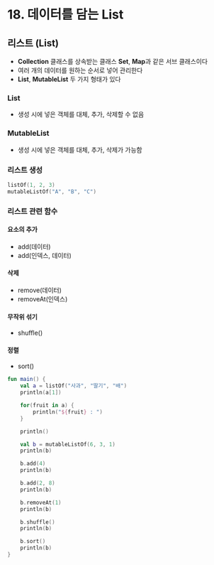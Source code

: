 # 18. 데이터를 담는 List

## 리스트 (List)
- **Collection** 클래스를 상속받는 클래스 **Set**, **Map**과 같은 서브 클래스이다
- 여러 개의 데이터를 원하는 순서로 넣어 관리한다
- **List<out T>**, **MutableList<T>** 두 가지 형태가 있다

### List<out T>
- 생성 시에 넣은 객체를 대체, 추가, 삭제할 수 없음

### MutableList<T>
- 생성 시에 넣은 객체를 대체, 추가, 삭제가 가능함

### 리스트 생성
```kotlin
listOf(1, 2, 3)
mutableListOf("A", "B", "C")
```

### 리스트 관련 함수
#### 요소의 추가
- add(데이터)
- add(인덱스, 데이터)

#### 삭제
- remove(데이터)
- removeAt(인덱스)

#### 무작위 섞기
- shuffle()

#### 정렬
- sort()

```kotlin
fun main() {
    val a = listOf("사과", "딸기", "배")
    println(a[1])

    for(fruit in a) {
        println("${fruit} : ")
    }

    println()

    val b = mutableListOf(6, 3, 1)
    println(b)

    b.add(4)
    println(b)

    b.add(2, 8)
    println(b)

    b.removeAt(1)
    println(b)

    b.shuffle()
    println(b)

    b.sort()
    println(b)
}
```